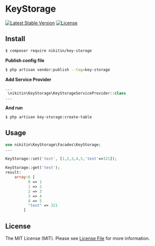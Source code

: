 # KeyStorage

[![Latest Stable Version](https://poser.pugx.org/nikitin/key-storage/v/stable)](https://packagist.org/packages/nikitin/key-storage)
[![License](https://poser.pugx.org/nikitin/key-storage/license)](https://packagist.org/packages/nikitin/key-storage)



## Install

``` bash
$ composer require nikitin/key-storage
```

**Publish config file**

``` bash
$ php artisan vendor:publish --tag=key-storage
```

**Add Service Provider**

``` php
...
 \nikitin\KeyStorage\KeyStorageServiceProvider::class
...
```

**And run**
``` bash
$ php artisan key-storage:create-table
```

## Usage

``` php
use nikitin\KeyStorage\Facades\KeyStorage;
...

KeyStorage::set('test', [1,2,3,4,5,'test'=>321]);

KeyStorage::get('test');
result: 
    array:6 [
          0 => 1
          1 => 2
          2 => 3
          3 => 4
          4 => 5
          "test" => 321
        ]
```


## License

The MIT License (MIT). Please see [License File](LICENSE.md) for more information.

[ico-version]: https://img.shields.io/packagist/v/:vendor/KeyStorage.svg?style=flat-square
[ico-license]: https://img.shields.io/badge/license-MIT-brightgreen.svg?style=flat-square
[ico-travis]: https://img.shields.io/travis/:vendor/KeyStorage/master.svg?style=flat-square
[ico-scrutinizer]: https://img.shields.io/scrutinizer/coverage/g/:vendor/KeyStorage.svg?style=flat-square
[ico-code-quality]: https://img.shields.io/scrutinizer/g/:vendor/KeyStorage.svg?style=flat-square
[ico-downloads]: https://img.shields.io/packagist/dt/:vendor/KeyStorage.svg?style=flat-square

[link-packagist]: https://packagist.org/packages/nikitin/key-storage

